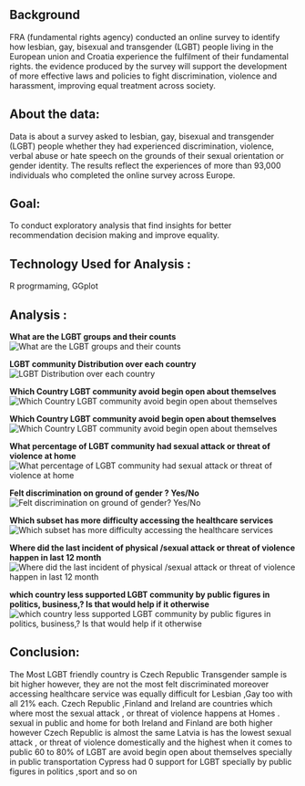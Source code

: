 
## Background

  FRA (fundamental rights agency) conducted an online survey to identify how
  lesbian, gay, bisexual and transgender (LGBT) people living in the European
  union and Croatia experience the fulfilment of their fundamental rights. the
  evidence produced by the survey will support the development of more effective
  laws and policies to fight discrimination, violence and harassment, improving
  equal treatment across society.

## About the data:
  Data is about a survey asked to lesbian, gay, bisexual and transgender (LGBT) people whether they had experienced discrimination, violence, verbal abuse or hate speech on the grounds of their sexual orientation or gender identity. The results reflect the experiences of more than 93,000 individuals who completed the online survey across Europe.

## Goal:
  To conduct exploratory analysis that find insights for better recommendation decision making and improve equality. 



## Technology Used for Analysis :
  R progrmaming, GGplot

## Analysis :
 **What are the LGBT groups and their counts**
![What are the LGBT groups and their counts](Images/LGBT_counts_Q1.png)



  **LGBT community Distribution over each country**
![LGBT Distribution over each country](Images/Country_distribuation.png)



**Which Country LGBT  community avoid begin open about themselves**
![Which Country LGBT  community avoid begin open about themselves ](Images/Unrevilved.png)



  **Which Country LGBT  community avoid begin open about themselves**
![Which Country LGBT  community avoid begin open about themselves ](Images/Unrevilved.png)




  **What percentage of LGBT community had sexual attack or threat of violence at home**
![What percentage of LGBT community had sexual attack or threat of violence at home ](Images/Sexual_Attacks.png)



  **Felt discrimination on ground of gender ? Yes/No**
![Felt discrimination on ground of gender? Yes/No](Images/on_genderground.png)



  **Which subset has more difficulty accessing the healthcare services**
![Which subset has more difficulty accessing the healthcare services](Images/Healthcare_access.png)



**Where did the last incident of physical /sexual attack or threat of         violence happen in last 12 month**
![Where did the last incident of physical /sexual attack or threat of violence happen in last 12 month](Images/Picture1.png)



**which country less supported LGBT community by public figures in politics, business,? Is that would help if it otherwise**
![which country less supported LGBT community by public figures in politics, business,? Is that would help if it otherwise](Images/Picture2.png)



## Conclusion:

The Most LGBT friendly country is Czech Republic
Transgender sample is bit higher however, they are not the most felt discriminated moreover accessing  healthcare service was equally difficult for Lesbian ,Gay too with all 21% each.
Czech Republic ,Finland and Ireland are countries which where most the sexual attack , or threat of violence happens at  Homes .
sexual in public and home for both Ireland and Finland are both higher however Czech Republic is almost the same
Latvia is has the lowest sexual attack , or threat of violence domestically and the highest when it comes to public
60 to 80% of LGBT are avoid begin open about themselves specially in public transportation
Cypress had 0 support for LGBT specially by public figures in politics ,sport and so on

